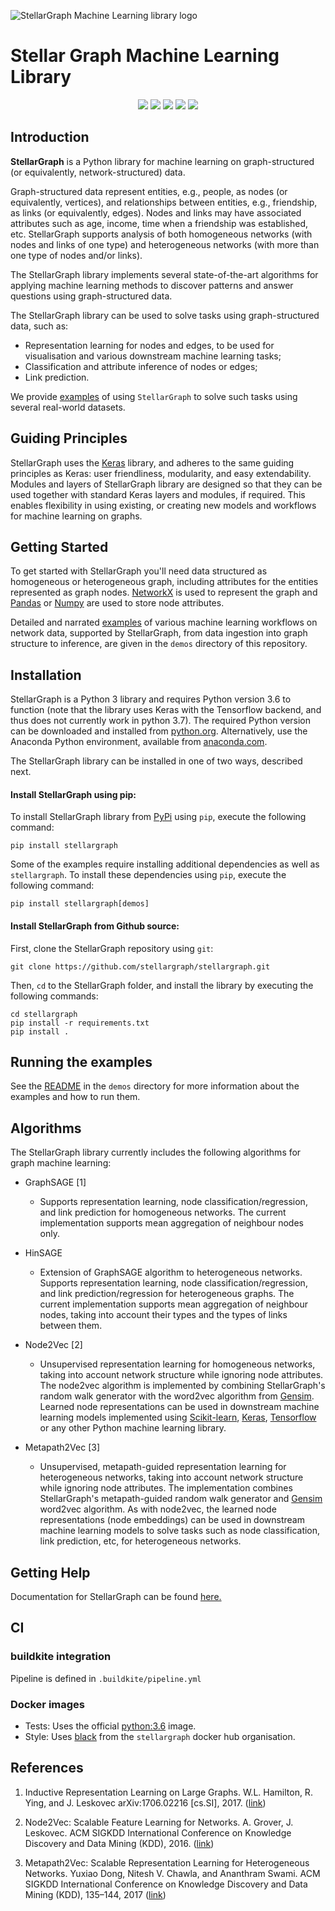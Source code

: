 ![StellarGraph Machine Learning library logo](https://raw.githubusercontent.com/stellargraph/stellargraph/develop/stellar-graph-banner.png)

# Stellar Graph Machine Learning Library

<p align="center">
  <a href="https://github.com/ambv/black" alt="Code style">
    <img src="https://img.shields.io/badge/code%20style-black-000000.svg" /></a>
  <a href="http://stellargraph.readthedocs.io/" alt="Docs">
    <img src="https://readthedocs.org/projects/stellargraph/badge/?version=latest" /></a>
  <a href="https://pypi.org/project/stellargraph/" alt="PyPI">
    <img src="https://img.shields.io/pypi/v/stellargraph.svg" /></a>
  <a href="https://buildkite.com/stellar/stellar-ml?branch=master/" alt="Build status: master">
    <img src="https://img.shields.io/buildkite/34d537a018c6bf27cf154aa5bcc287b2e170d6e3391cd40c64/master.svg?label=branch:+master"/></a>
    <a href="https://buildkite.com/stellar/stellar-ml?branch=develop/" alt="Build status: develop">
      <img src="https://img.shields.io/buildkite/34d537a018c6bf27cf154aa5bcc287b2e170d6e3391cd40c64/develop.svg?label=branch:+develop"/></a>
</p>

<!--
![Buildkite]()
Branch: **master** [![Build status](https://badge.buildkite.com/34d537a018c6bf27cf154aa5bcc287b2e170d6e3391cd40c64.svg)](https://buildkite.com/stellar/stellar-ml?branch=master)

Branch: **devel** [![Build status](https://badge.buildkite.com/34d537a018c6bf27cf154aa5bcc287b2e170d6e3391cd40c64.svg)](https://buildkite.com/stellar/stellar-ml?branch=develop)
-->

## Introduction
**StellarGraph** is a Python library for machine learning on graph-structured (or equivalently, network-structured) data.

Graph-structured data represent entities, e.g., people, as nodes (or equivalently, vertices),
and relationships between entities, e.g., friendship, as links (or
equivalently, edges). Nodes and links may have associated attributes such as age, income, time when
a friendship was established, etc. StellarGraph supports analysis of both homogeneous networks (with nodes and links of one type)
and heterogeneous networks (with more than one type of nodes and/or links).

The StellarGraph library implements several state-of-the-art algorithms for applying machine learning methods to
discover patterns and answer questions using graph-structured data.

The StellarGraph library can be used to solve tasks using graph-structured data, such as:
- Representation learning for nodes and edges, to be used for visualisation and various downstream machine learning tasks;
- Classification and attribute inference of nodes or edges;
- Link prediction.

We provide [examples](https://github.com/stellargraph/stellargraph/tree/master/demos/) of using `StellarGraph` to solve
such tasks using several real-world datasets.


## Guiding Principles

StellarGraph uses the [Keras](https://keras.io/) library, and adheres to the same guiding principles
as Keras: user friendliness, modularity, and easy extendability. Modules and layers
of StellarGraph library are designed so that they can be used together with
standard Keras layers and modules, if required. This enables flexibility in using existing,
or creating new models and workflows for machine learning on graphs.

## Getting Started

To get started with StellarGraph you'll need data structured as homogeneous or heterogeneous graph, including
attributes for the entities represented as graph nodes.
[NetworkX](https://networkx.github.io/) is used to represent the graph and [Pandas](https://pandas.pydata.org/)
or [Numpy](http://www.numpy.org/) are used to store node attributes.

Detailed and narrated [examples](https://github.com/stellargraph/stellargraph/tree/master/demos/) of various machine learning workflows on network data, supported by StellarGraph, from data ingestion into graph structure to inference, are given in the `demos` directory of this repository.

<!--
StellarGraph supports different machine learning use-cases, including:

* Representation learning for nodes
  - See the demos in folder `demos/embeddings` for examples of unsupervised node representation learning using the
  random walk-based methods Node2Vec [1], and Metapath2Vec [2].

* Node classification and regression
  - See the demo in folder `demos/node-classification-graphsage` for an example of how to predict attributes of nodes
  using the GraphSAGE [3] algorithm given node features and training labels.
  - See the demo in folder `demos/node-classification-node2vec` for an example of how to predict attributes of nodes
  using the Node2Vec [1] algorithm for nodes without features, unsupervised node representation learning, and
  supervised classifier training for the downstream task.
  - See the demo in folder `demos/node-classification-hinsage` for examples of how to predict attributes of nodes
  using the HinSAGE algorithm for given node features and training labels.

* Link prediction
  - See the demo in folder `demos/link-prediction-random-walks` for an example of how to predict the existence of links between nodes
  without node features, using the Node2Vec [1] and Metapath2Vec [2] algorithms.
  - See the demo in folder `demos/link-prediction-graphsage` for an example of how to predict the existence of links between
  nodes with node features using the GraphSAGE [3] algorithm.

* Recommender systems
  - See the demo in folder `demos/link-prediction-hinsage` for an example of how to predict
  movie ratings between users and movies using a Heterogeneous generalisation of GraphSAGE model, which we call HinSAGE.

-->


## Installation
StellarGraph is a Python 3 library and requires Python version 3.6 to function (note that the library
uses Keras with the Tensorflow backend, and thus does not currently work in python 3.7). The required Python version
can be downloaded and installed from [python.org](http://python.org/). Alternatively, use the Anaconda Python
environment, available from [anaconda.com](https://www.anaconda.com/download/).

<!--
The StellarGraph library requires [Keras](https://keras.io/), so you'll need to install Keras and a selected backend (we recommend tensorflow, which is used to test StellarGraph).  Other requirements are the NetworkX library (to create and modify graphs and networks), numpy (to manipulate numeric arrays), pandas (to manipulate tabular data), and gensim (to use the Word2Vec model), scikit-learn (to prepare datasets for machine learning), and matplotlib (for plotting).
-->

The StellarGraph library can be installed in one of two ways, described next.

#### Install StellarGraph using pip:
To install StellarGraph library from [PyPi](http://pypi.org) using `pip`, execute the following command:
```
pip install stellargraph
```

Some of the examples require installing additional dependencies as well as `stellargraph`.
To install these dependencies using `pip`, execute the following command:
```
pip install stellargraph[demos]
```


#### Install StellarGraph from Github source:
First, clone the StellarGraph repository using `git`:
```
git clone https://github.com/stellargraph/stellargraph.git
```

Then, `cd` to the StellarGraph folder, and install the library by executing the following commands:
```
cd stellargraph
pip install -r requirements.txt
pip install .
```

## Running the examples

See the [README](demos/README.md) in the `demos` directory for more information about the examples and how to run them.

## Algorithms
The StellarGraph library currently includes the following algorithms for graph machine learning:

* GraphSAGE [1]
  - Supports representation learning, node classification/regression, and link prediction for homogeneous networks.
  The current implementation supports mean aggregation of neighbour nodes only.

* HinSAGE
  - Extension of GraphSAGE algorithm to heterogeneous networks.
  Supports representation learning, node classification/regression, and link prediction/regression for heterogeneous graphs.
  The current implementation supports mean aggregation of neighbour nodes,
  taking into account their types and the types of links between them.

* Node2Vec [2]
  - Unsupervised representation learning for homogeneous networks, taking into account network structure while ignoring
  node attributes. The node2vec algorithm is implemented by combining StellarGraph's random walk generator with the word2vec
  algorithm from [Gensim](https://radimrehurek.com/gensim/).
  Learned node representations can be used in downstream machine learning models
  implemented using [Scikit-learn](http://scikit-learn.org/stable/), [Keras](https://keras.io/),
  [Tensorflow](https://www.tensorflow.org/) or any other Python machine learning library.

* Metapath2Vec [3]
  - Unsupervised, metapath-guided representation learning for heterogeneous networks, taking into account network structure while ignoring
  node attributes. The implementation combines StellarGraph's metapath-guided random walk
  generator and [Gensim](https://radimrehurek.com/gensim/) word2vec algorithm.
  As with node2vec, the learned node representations (node embeddings) can be used in
  downstream machine learning models to solve tasks such as node classification, link prediction, etc,
  for heterogeneous networks.


## Getting Help

Documentation for StellarGraph can be found [here.](https://stellargraph.readthedocs.io)

## CI

### buildkite integration

Pipeline is defined in `.buildkite/pipeline.yml`

### Docker images

* Tests: Uses the official [python:3.6](https://hub.docker.com/_/python/) image.
* Style: Uses [black](https://hub.docker.com/r/stellargraph/black/) from the `stellargraph` docker hub organisation.

## References

1. Inductive Representation Learning on Large Graphs. W.L. Hamilton, R. Ying, and J. Leskovec arXiv:1706.02216
[cs.SI], 2017. ([link](http://snap.stanford.edu/graphsage/))

2. Node2Vec: Scalable Feature Learning for Networks. A. Grover, J. Leskovec. ACM SIGKDD International Conference on
Knowledge Discovery and Data Mining (KDD), 2016. ([link](https://snap.stanford.edu/node2vec/))

3. Metapath2Vec: Scalable Representation Learning for Heterogeneous Networks. Yuxiao Dong, Nitesh V. Chawla, and
Ananthram Swami. ACM SIGKDD International Conference on Knowledge Discovery and Data Mining (KDD), 135–144, 2017
([link](https://ericdongyx.github.io/metapath2vec/m2v.html))
